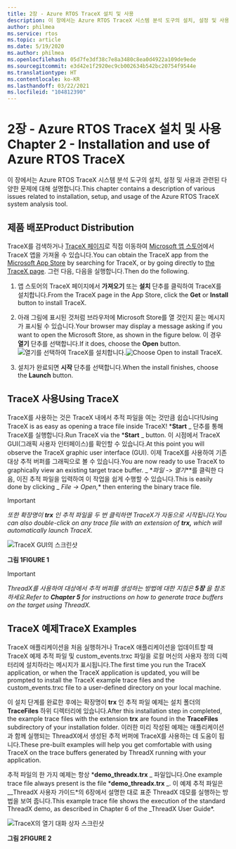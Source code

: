 ```yaml
---
title: 2장 - Azure RTOS TraceX 설치 및 사용
description: 이 장에서는 Azure RTOS TraceX 시스템 분석 도구의 설치, 설정 및 사용과 관련된 다양한 문제에 대해 설명합니다.
author: philmea
ms.service: rtos
ms.topic: article
ms.date: 5/19/2020
ms.author: philmea
ms.openlocfilehash: 05d7fe3df38c7e8a3480c8ea0d4922a109de9ede
ms.sourcegitcommit: e3d42e1f2920ec9cb002634b542bc20754f9544e
ms.translationtype: HT
ms.contentlocale: ko-KR
ms.lasthandoff: 03/22/2021
ms.locfileid: "104812390"
---
```

# <a name="chapter-2---installation-and-use-of-azure-rtos-tracex"></a><span data-ttu-id="3f181-103">2장 - Azure RTOS TraceX 설치 및 사용</span><span class="sxs-lookup"><span data-stu-id="3f181-103">Chapter 2 - Installation and use of Azure RTOS TraceX</span></span>

<span data-ttu-id="3f181-104">이 장에서는 Azure RTOS TraceX 시스템 분석 도구의 설치, 설정 및 사용과 관련된 다양한 문제에 대해 설명합니다.</span><span class="sxs-lookup"><span data-stu-id="3f181-104">This chapter contains a description of various issues related to installation, setup, and usage of the Azure RTOS TraceX system analysis tool.</span></span> 

## <a name="product-distribution"></a><span data-ttu-id="3f181-105">제품 배포</span><span class="sxs-lookup"><span data-stu-id="3f181-105">Product Distribution</span></span>

<span data-ttu-id="3f181-106">TraceX를 검색하거나 [TraceX 페이지](https://www.microsoft.com/p/azure-rtos-tracex/9nf1lfd5xxg3?activetab=pivot:overviewtab)로 직접 이동하여 [Microsoft 앱 스토어](https://microsoft.com/store/apps)에서 TraceX 앱을 가져올 수 있습니다.</span><span class="sxs-lookup"><span data-stu-id="3f181-106">You can obtain the TraceX app from the [Microsoft App Store](https://microsoft.com/store/apps) by searching for TraceX, or by going directly to [the TraceX page](https://www.microsoft.com/p/azure-rtos-tracex/9nf1lfd5xxg3?activetab=pivot:overviewtab).</span></span> <span data-ttu-id="3f181-107">그런 다음, 다음을 실행합니다.</span><span class="sxs-lookup"><span data-stu-id="3f181-107">Then do the following.</span></span>

1. <span data-ttu-id="3f181-108">앱 스토어의 TraceX 페이지에서 **가져오기** 또는 **설치** 단추를 클릭하여 TraceX를 설치합니다.</span><span class="sxs-lookup"><span data-stu-id="3f181-108">From the TraceX page in the App Store, click the **Get** or **Install** button to install TraceX.</span></span>

1. <span data-ttu-id="3f181-109">아래 그림에 표시된 것처럼 브라우저에 Microsoft Store를 열 것인지 묻는 메시지가 표시될 수 있습니다.</span><span class="sxs-lookup"><span data-stu-id="3f181-109">Your browser may display a message asking if you want to open the Microsoft Store, as shown in the figure below.</span></span> <span data-ttu-id="3f181-110">이 경우 **열기** 단추를 선택합니다.</span><span class="sxs-lookup"><span data-stu-id="3f181-110">If it does, choose the **Open** button.</span></span>
<span data-ttu-id="3f181-111">![열기를 선택하여 TraceX를 설치합니다.](../guix/media/guix-studio/open-ms-store.png)</span><span class="sxs-lookup"><span data-stu-id="3f181-111">![Choose Open to install TraceX.](../guix/media/guix-studio/open-ms-store.png)</span></span>

1. <span data-ttu-id="3f181-112">설치가 완료되면 **시작** 단추를 선택합니다.</span><span class="sxs-lookup"><span data-stu-id="3f181-112">When the install finishes, choose the **Launch** button.</span></span> 

## <a name="using-tracex"></a><span data-ttu-id="3f181-113">TraceX 사용</span><span class="sxs-lookup"><span data-stu-id="3f181-113">Using TraceX</span></span>

<span data-ttu-id="3f181-114">TraceX를 사용하는 것은 TraceX 내에서 추적 파일을 여는 것만큼 쉽습니다!</span><span class="sxs-lookup"><span data-stu-id="3f181-114">Using TraceX is as easy as opening a trace file inside TraceX!</span></span> <span data-ttu-id="3f181-115">\***Start** _ 단추를 통해 TraceX를 실행합니다.</span><span class="sxs-lookup"><span data-stu-id="3f181-115">Run TraceX via the \***Start** _ button.</span></span> <span data-ttu-id="3f181-116">이 시점에서 TraceX GUI(그래픽 사용자 인터페이스)를 확인할 수 있습니다.</span><span class="sxs-lookup"><span data-stu-id="3f181-116">At this point you will observe the TraceX graphic user interface (GUI).</span></span> <span data-ttu-id="3f181-117">이제 TraceX를 사용하여 기존 대상 추적 버퍼를 그래픽으로 볼 수 있습니다.</span><span class="sxs-lookup"><span data-stu-id="3f181-117">You are now ready to use TraceX to graphically view an existing target trace buffer.</span></span> <span data-ttu-id="3f181-118">_ \*_파일 -> 열기_\*\*를 클릭한 다음, 이진 추적 파일을 입력하여 이 작업을 쉽게 수행할 수 있습니다.</span><span class="sxs-lookup"><span data-stu-id="3f181-118">This is easily done by clicking _ *_File -> Open,_*\* then entering the binary trace file.</span></span>

>[!IMPORTANT]
><span data-ttu-id="3f181-119">*또한 확장명이 **trx** 인 추적 파일을 두 번 클릭하면 TraceX가 자동으로 시작됩니다.*</span><span class="sxs-lookup"><span data-stu-id="3f181-119">*You can also double-click on any trace file with an extension of **trx,** which will automatically launch TraceX.*</span></span>

![TraceX GUI의 스크린샷](./media/user-guide/screen_shot_8.png)

<span data-ttu-id="3f181-121">**그림 1**</span><span class="sxs-lookup"><span data-stu-id="3f181-121">**FIGURE 1**</span></span>

>[!IMPORTANT]
><span data-ttu-id="3f181-122">*ThreadX를 사용하여 대상에서 추적 버퍼를 생성하는 방법에 대한 지침은 **5장** 을 참조하세요.*</span><span class="sxs-lookup"><span data-stu-id="3f181-122">*Refer to **Chapter 5** for instructions on how to generate trace buffers on the target using ThreadX.*</span></span>

## <a name="tracex-examples"></a><span data-ttu-id="3f181-123">TraceX 예제</span><span class="sxs-lookup"><span data-stu-id="3f181-123">TraceX Examples</span></span>

<span data-ttu-id="3f181-124">TraceX 애플리케이션을 처음 실행하거나 TraceX 애플리케이션을 업데이트할 때 TraceX 예제 추적 파일 및 custom_events.trxc 파일을 로컬 머신의 사용자 정의 디렉터리에 설치하라는 메시지가 표시됩니다.</span><span class="sxs-lookup"><span data-stu-id="3f181-124">The first time you run the TraceX application, or when the TraceX application is updated, you will be prompted to install the TraceX example trace files and the custom_events.trxc file to a user-defined directory on your local machine.</span></span>

<span data-ttu-id="3f181-125">이 설치 단계를 완료한 후에는 확장명이 **trx** 인 추적 파일 예제는 설치 폴더의 **TraceFiles** 하위 디렉터리에 있습니다.</span><span class="sxs-lookup"><span data-stu-id="3f181-125">After this installation step in completed, the example trace files with the extension **trx** are found in the **TraceFiles** subdirectory of your installation folder.</span></span> <span data-ttu-id="3f181-126">이러한 미리 작성된 예제는 애플리케이션과 함께 실행되는 ThreadX에서 생성된 추적 버퍼에 TraceX를 사용하는 데 도움이 됩니다.</span><span class="sxs-lookup"><span data-stu-id="3f181-126">These pre-built examples will help you get comfortable with using TraceX on the trace buffers generated by ThreadX running with your application.</span></span>

<span data-ttu-id="3f181-127">추적 파일의 한 가지 예제는 항상 \***demo_threadx.trx** _ 파일입니다.</span><span class="sxs-lookup"><span data-stu-id="3f181-127">One example trace file always present is the file \***demo_threadx.trx** _.</span></span> <span data-ttu-id="3f181-128">이 예제 추적 파일은 __ThreadX 사용자 가이드\*의 6장에서 설명한 대로 표준 ThreadX 데모를 실행하는 방법을 보여 줍니다.</span><span class="sxs-lookup"><span data-stu-id="3f181-128">This example trace file shows the execution of the standard ThreadX demo, as described in Chapter 6 of the _ThreadX User Guide\*.</span></span>

![TraceX의 열기 대화 상자 스크린샷](./media/user-guide/screen_shot_9.png)

<span data-ttu-id="3f181-130">**그림 2**</span><span class="sxs-lookup"><span data-stu-id="3f181-130">**FIGURE 2**</span></span>
